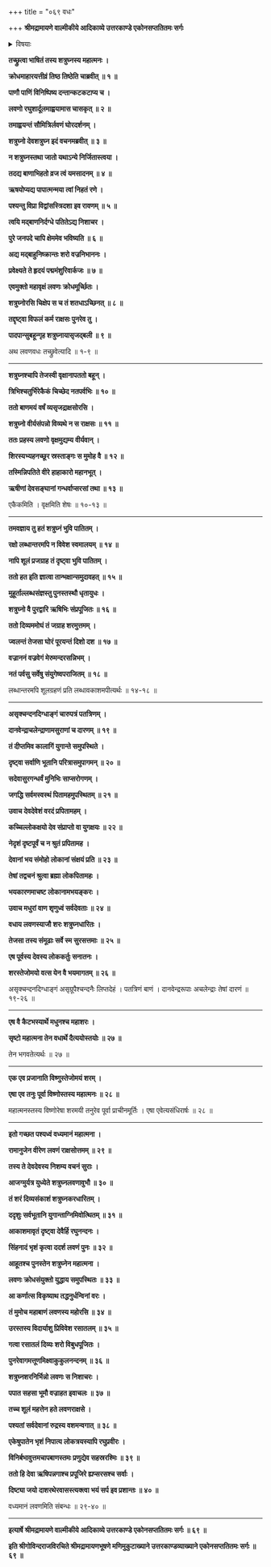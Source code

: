 +++
title = "०६९ वधः"

+++
**श्रीमद्रामायणे वाल्मीकीये आदिकाव्ये उत्तरकाण्डे एकोनसप्ततितमः सर्गः**


<details><summary>विषयाः</summary>

शत्रुघ्नेन युद्धे लवणासुरवधः ॥ १ ॥
</details>


**तच्छ्रुत्वा भाषितं तस्य शत्रुघ्नस्य महात्मनः ।**

**क्रोधमाहारयत्तीव्रं तिष्ठ तिष्ठेति चाब्रवीत् ॥ १ ॥**

**पाणौ पाणिं विनिष्पिष्य दन्तान्कटकटाप्य च ।**

**लवणो रघुशार्दूलमाह्वयामास चासकृत् ॥ २ ॥**

**तमाह्वयन्तं सौमित्रिर्लवणं घोरदर्शनम् ।**

**शत्रुघ्नो देवशत्रुघ्न इदं वचनमब्रवीत् ॥ ३ ॥**

**न शत्रुघ्नस्तथा जातो यथाऽन्ये निर्जितास्त्वया ।**

**तदद्य बाणाभिहतो व्रज त्वं यमसादनम् ॥ ४ ॥**

**ऋषयोप्यद्य पापात्मन्मया त्वां निहतं रणे ।**

**पश्यन्तु विप्रा विद्वांसस्त्रिदशा इव रावणम् ॥ ५ ॥**

**त्वयि मद्बाणनिर्दग्धे पतितेऽद्य निशाचर ।**

**पुरे जनपदे चापि क्षेममेव भविष्यति ॥ ६ ॥**

**अद्य मद्बाहुनिष्क्रान्तः शरो वज्रनिभाननः ।**

**प्रवेक्ष्यते ते हृदयं पद्ममंशुरिवार्कजः ॥ ७ ॥**

**एवमुक्तो महावृक्षं लवणः क्रोधमूर्च्छितः ।**

**शत्रुघ्नोरसि चिक्षेप स च तं शतधाऽच्छिनत् ॥ ८ ॥**

**तद्दृष्ट्वा विफलं कर्म राक्षसः पुनरेव तु ।**

**पादपान्सुबहून्गृह शत्रुघ्नायासृजद्बली ॥ ९ ॥**

अथ लवणवधः तच्छ्रुवेत्यादि ॥ १-९ ॥

****

**शत्रुघ्नश्चापि तेजस्वी वृक्षानापततो बहून् ।**

**त्रिभिश्चतुर्भिरेकैकं चिच्छेद नतपर्वभिः ॥ १० ॥**

**ततो बाणमयं वर्षं व्यसृजद्राक्षसोरसि ।**

**शत्रुघ्नो वीर्यसंपन्नो विव्यथे न स राक्षसः ॥ ११ ॥**

**ततः प्रहस्य लवणो वृक्षमुद्यम्य वीर्यवान् ।**

**शिरस्यभ्यहनच्छूर स्रस्ताङ्गः स मुमोह वै ॥ १२ ॥**

**तस्मिन्निपतिते वीरे हाहाकारो महानभूत् ।**

**ऋषीणां देवसङ्घानां गन्धर्वाप्सरसां तथा ॥ १३ ॥**

एकैकमिति । वृक्षमिति शेषः ॥ १०-१३ ॥

****

**तमवज्ञाय तु हतं शत्रुघ्नं भुवि पातितम् ।**

**रक्षो लब्धान्तरमपि न विवेश स्वमालयम् ॥ १४ ॥**

**नापि शूलं प्रजग्राह तं दृष्ट्वा भुवि पातितम् ।**

**ततो हत इति ज्ञात्वा तान्भक्षान्समुदावहत् ॥ १५ ॥**

**मुहूर्ताल्लब्धसंज्ञस्तु पुनस्तस्थौ धृतायुधः ।**

**शत्रुघ्नो वै पुरद्वारि ऋषिभिः संप्रपूजितः ॥ १६ ॥**

**ततो दिव्यममोघं तं जग्राह शरमुत्तमम् ।**

**ज्वलन्तं तेजसा घोरं पूरयन्तं दिशो दश ॥ १७ ॥**

**वज्राननं वज्रवेगं मेरुमन्दरसन्निभम् ।**

**नतं पर्वसु सर्वेषु संयुगेष्वपराजितम् ॥ १८ ॥**

लब्धान्तरमपि शूलग्रहणं प्रति लब्धावकाशमपीत्यर्थः ॥ १४-१८ ॥

****

**असृक्चन्दनदिग्धाङ्गं चारुपत्रं पतत्रिणम् ।**

**दानवेन्द्राचलेन्द्राणामसुराणां च दारणम् ॥ १९ ॥**

**तं दीप्तमिव कालागिं युगान्ते समुपस्थिते ।**

**दृष्ट्वा सर्वाणि भूतानि परित्रासमुपागमन् ॥ २० ॥**

**सदेवासुरगन्धर्वं मुनिभिः साप्सरोगणम् ।**

**जगद्धि सर्वमस्वस्थं पितामहमुपस्थितम् ॥ २१ ॥**

**उवाच देवदेवेशं वरदं प्रपितामहम् ।**

**कच्चिल्लोकक्षयो देव संप्राप्तो वा युगक्षयः ॥ २२ ॥**

**नेदृशं दृष्टपूर्वं च न श्रुतं प्रपितामह ।**

**देवानां भय संमोहो लोकानां संक्षयं प्रति ॥ २३ ॥**

**तेषां तद्वचनं श्रुत्वा ब्रह्मा लोकपितामहः ।**

**भयकारणमाचष्ट लोकानामभयङ्करः ।**

**उवाच मधुरां वाण शृणुध्वं सर्वदेवताः ॥ २४ ॥**

**वधाय लवणस्याजौ शरः शत्रुघ्नधारितः ।**

**तेजसा तस्य संमूढाः सर्वे स्म सुरसत्तमाः ॥ २५ ॥**

**एष पूर्वस्य देवस्य लोककर्तुः सनातनः ।**

**शरस्तेजोमयो वत्स येन वै भयमागतम् ॥ २६ ॥**

असृक्चन्दनदिग्धाङ्गं असृग्रूपैश्चन्दनैः लिप्तदेहं । पतत्रिणं बाणं । दानवेन्द्ररूपाः अचलेन्द्राः तेषां दारणं ॥ १९-२६ ॥

****

**एष वै कैटभस्यार्थे मधुनश्च महाशरः ।**

**सृष्टो महात्मना तेन वधार्थे दैत्ययोस्तयोः ॥ २७ ॥**

तेन भगवतेत्यर्थः ॥ २७ ॥

****

**एक एव प्रजानाति विष्णुस्तेजोमयं शरम् ।**

**एषा एव तनुः पूर्वा विष्णोस्तस्य महात्मनः ॥ २८ ॥**

महात्मनस्तस्य विष्णोरेषा शरमयी तनुरेव पूर्वा प्राचीनमूर्तिः । एषा एवेत्यसंधिरार्षः ॥ २८ ॥

****

**इतो गच्छत पश्यध्वं वध्यमानं महात्मना ।**

**रामानुजेन वीरेण लवणं राक्षसोत्तमम् ॥ २९ ॥**

**तस्य ते देवदेवस्य निशम्य वचनं सुराः ।**

**आजग्मुर्यत्र युध्येते शत्रुघ्नलवणावुभौ ॥ ३० ॥**

**तं शरं दिव्यसंकाशं शत्रुघ्नकरधारितम् ।**

**ददृशुः सर्वभूतानि युगान्ताग्निमिवोत्थितम् ॥ ३१ ॥**

**आकाशमावृतं दृष्ट्वा देवैर्हि रघुनन्दनः ।**

**सिंहनादं भृशं कृत्वा ददर्श लवणं पुनः ॥ ३२ ॥**

**आहूतश्च पुनस्तेन शत्रुघ्नेन महात्मना ।**

**लवणः क्रोधसंयुक्तो युद्धाय समुपस्थितः ॥ ३३ ॥**

**आ कर्णात्स विकृष्याथ तद्धनुर्धन्विनां वरः ।**

**तं मुमोच महाबाणं लवणस्य महोरसि ॥ ३४ ॥**

**उरस्तस्य विदार्याशु प्रिविवेश रसातलम् ॥ ३५ ॥**

**गत्वा रसातलं दिव्यः शरो विबुधपूजितः ।**

**पुनरेवागमत्तूणमिक्ष्वाकुकुलनन्दनम् ॥ ३६ ॥**

**शत्रुघ्नशरनिर्भिन्नो लवणः स निशाचरः ।**

**पपात सहसा भूमौ वज्राहत इवाचलः ॥ ३७ ॥**

**तच्च शूलं महत्तेन हते लवणराक्षसे ।**

**पश्यतां सर्वदेवानां रुद्रस्य वशमन्वगात् ॥ ३८ ॥**

**एकेषुपातेन भृशं निपात्य लोकत्रयस्यापि रघुप्रवीरः ।**

**विनिर्बभावुत्तमचापबाणस्तमः प्रणुद्येव सहस्ररश्मिः ॥ ३९ ॥**

**ततो हि देवा ऋषिपन्नगाश्च प्रपूजिरे ह्यप्सरसश्च सर्वाः ।**

**दिष्ट्या जयो दाशरथेरवासस्त्यक्त्वा भयं सर्प इव प्रशान्तः ॥ ४० ॥**

वध्यमानं लवणमिति संबन्धः ॥ २९-४० ॥

****

**इत्यार्षे श्रीमद्रामायणे वाल्मीकीये आदिकाव्ये उत्तरकाण्डे एकोनसप्ततितमः सर्गः ॥ ६९ ॥**

**इति श्रीगोविन्दराजविरचिते श्रीमद्रामायणभूषणे मणिमुकुटाख्याने उत्तरकाण्डव्याख्याने एकोनसप्ततितमः सर्गः ॥ ६९ ॥**
